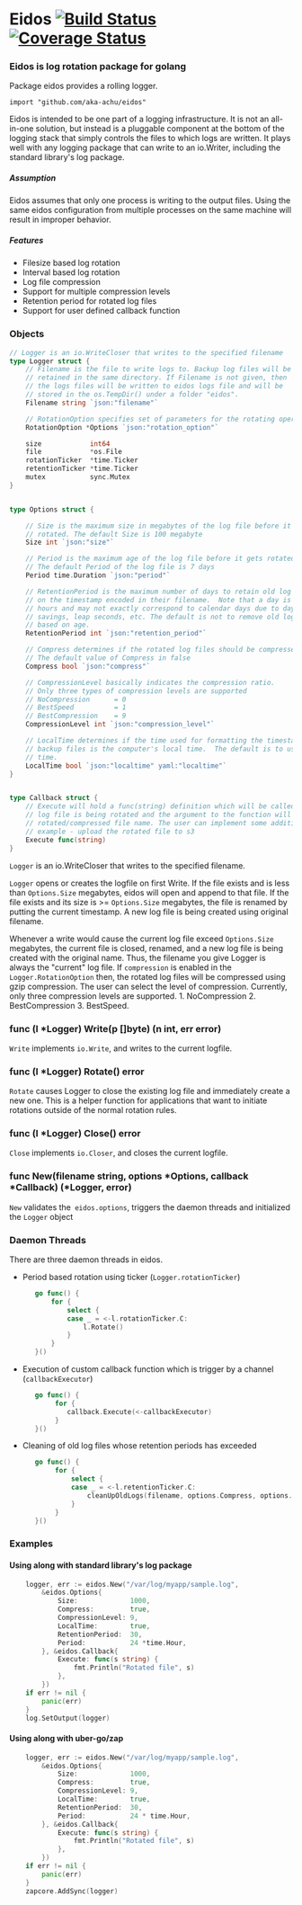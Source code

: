 # Eidos [![Build Status](https://travis-ci.org/aka-achu/eidos.svg?branch=main)](https://travis-ci.org/aka-achu/eidos)  [![Coverage Status](https://coveralls.io/repos/github/aka-achu/eidos/badge.svg?branch=main)](https://coveralls.io/github/aka-achu/eidos?branch=main)

### Eidos is log rotation package for golang

Package eidos provides a rolling logger.
```
import "github.com/aka-achu/eidos"
```

Eidos is intended to be one part of a logging infrastructure. It is not an all-in-one solution, but instead is a pluggable component at the bottom of the logging stack that simply controls the files to which logs are written. It plays well with any logging package that can write to an io.Writer, including the standard library's log package. 

##### Assumption
Eidos assumes that only one process is writing to the output files. Using the same eidos configuration from multiple processes on the same machine will result in improper behavior.

##### Features
  - Filesize based log rotation
  - Interval based log rotation
  - Log file compression
  - Support for multiple compression levels
  - Retention period for rotated log files
  - Support for user defined callback function

### Objects

```go
// Logger is an io.WriteCloser that writes to the specified filename
type Logger struct {
	// Filename is the file to write logs to. Backup log files will be
	// retained in the same directory. If Filename is not given, then
	// the logs files will be written to eidos logs file and will be
	// stored in the os.TempDir() under a folder "eidos".
	Filename string `json:"filename"`

	// RotationOption specifies set of parameters for the rotating operation.
	RotationOption *Options `json:"rotation_option"`

	size            int64
	file            *os.File
	rotationTicker  *time.Ticker
	retentionTicker *time.Ticker
	mutex           sync.Mutex
}
```

```go

type Options struct {

	// Size is the maximum size in megabytes of the log file before it gets
	// rotated. The default Size is 100 megabyte
	Size int `json:"size"`

	// Period is the maximum age of the log file before it gets rotated.
	// The default Period of the log file is 7 days
	Period time.Duration `json:"period"`

	// RetentionPeriod is the maximum number of days to retain old log files based
	// on the timestamp encoded in their filename.  Note that a day is defined as 24
	// hours and may not exactly correspond to calendar days due to daylight
	// savings, leap seconds, etc. The default is not to remove old log files
	// based on age.
	RetentionPeriod int `json:"retention_period"`

	// Compress determines if the rotated log files should be compressed is "extension.gz" format.
	// The default value of Compress in false
	Compress bool `json:"compress"`

	// CompressionLevel basically indicates the compression ratio.
	// Only three types of compression levels are supported
	// NoCompression      = 0
	// BestSpeed          = 1
	// BestCompression    = 9
	CompressionLevel int `json:"compression_level"`

	// LocalTime determines if the time used for formatting the timestamps in
	// backup files is the computer's local time.  The default is to use UTC
	// time.
	LocalTime bool `json:"localtime" yaml:"localtime"`
}
```

```go

type Callback struct {
	// Execute will hold a func(string) definition which will be called when the
	// log file is being rotated and the argument to the function will be the
	// rotated/compressed file name. The user can implement some additional functionalities
	// example - upload the rotated file to s3
	Execute func(string)
}
```

```Logger``` is an io.WriteCloser that writes to the specified filename.

```Logger``` opens or creates the logfile on first Write. If the file exists and is less than ```Options.Size``` megabytes, eidos will open and append to that file. If the file exists and its size is >= ```Options.Size``` megabytes, the file is renamed by putting the current timestamp. A new log file is being created using original filename.

Whenever a write would cause the current log file exceed ```Options.Size``` megabytes, the current file is closed, renamed, and a new log file is being created with the original name. Thus, the filename you give Logger is always the "current" log file. If ```compression``` is enabled in the ```Logger.RotationOption``` then, the rotated log files will be compressed using gzip compression. The user can select the level of compression. Currently, only three compression levels are supported. 1. NoCompression 2. BestCompression 3. BestSpeed. 

### func (l *Logger) Write(p []byte) (n int, err error)
```Write``` implements ```io.Write```, and writes to the current logfile.

### func (l *Logger) Rotate() error
```Rotate``` causes Logger to close the existing log file and immediately create a new one. This is a helper function for applications that want to initiate rotations outside of the normal rotation rules.

### func (l *Logger) Close() error
```Close``` implements ```io.Closer```, and closes the current logfile.

### func New(filename string, options *Options, callback *Callback) (*Logger, error)
```New``` validates the``` eidos.options```, triggers the daemon threads and initialized the ```Logger``` object

### Daemon Threads
There are three daemon threads in eidos.
 - Period based rotation using ticker (```Logger.rotationTicker```)
     ```go
        go func() {
            for {
                select {
                case _ = <-l.rotationTicker.C:
                    l.Rotate()
                }
            }
        }()
    ```
 - Execution of custom callback function which is trigger by a channel (```callbackExecutor```)
    ```go
       go func() {
            for {
               callback.Execute(<-callbackExecutor)
            }
       }()
    ```
 - Cleaning of old log files whose retention periods has exceeded
    ```go
       go func() {
            for {
                select {
                case _ = <-l.retentionTicker.C:
                    cleanUpOldLogs(filename, options.Compress, options.RetentionPeriod)
                }
            }
       }()

    ```

### Examples
#### Using along with standard library's log package
```go
	logger, err := eidos.New("/var/log/myapp/sample.log",
		&eidos.Options{
			Size:             1000,
			Compress:         true,
			CompressionLevel: 9,
			LocalTime:        true,
			RetentionPeriod:  30,
			Period:           24 *time.Hour,
		}, &eidos.Callback{
			Execute: func(s string) {
				fmt.Println("Rotated file", s)
			},
		})
	if err != nil {
		panic(err)
	}
	log.SetOutput(logger)
```

#### Using along with uber-go/zap
```go
	logger, err := eidos.New("/var/log/myapp/sample.log",
		&eidos.Options{
			Size:             1000,
			Compress:         true,
			CompressionLevel: 9,
			LocalTime:        true,
			RetentionPeriod:  30,
			Period:           24 * time.Hour,
		}, &eidos.Callback{
			Execute: func(s string) {
				fmt.Println("Rotated file", s)
			},
		})
	if err != nil {
		panic(err)
	}
	zapcore.AddSync(logger)
```





